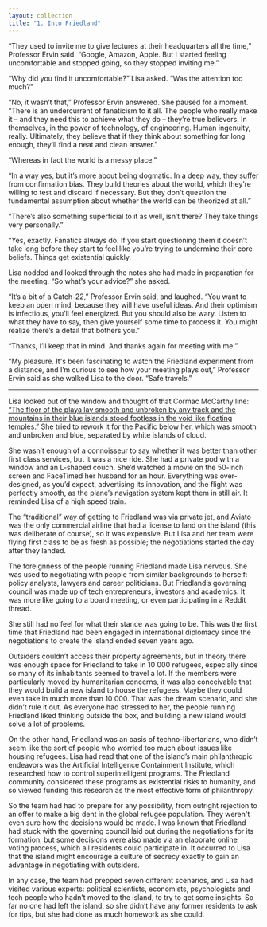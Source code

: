 ```yaml
---
layout: collection
title: "1. Into Friedland"
---
```


“They used to invite me to give lectures at their headquarters all the time,” Professor Ervin said. “Google, Amazon, Apple. But I started feeling uncomfortable and stopped going, so they stopped inviting me.”

“Why did you find it uncomfortable?” Lisa asked. “Was the attention too much?”

“No, it wasn’t that,” Professor Ervin answered. She paused for a moment. “There is an undercurrent of fanaticism to it all. The people who really make it – and they need this to achieve what they do – they’re true believers. In themselves, in the power of technology, of engineering. Human ingenuity, really. Ultimately, they believe that if they think about something for long enough, they’ll find a neat and clean answer.”

“Whereas in fact the world is a messy place.”

“In a way yes, but it’s more about being dogmatic. In a deep way, they suffer from confirmation bias. They build theories about the world, which they’re willing to test and discard if necessary. But they don’t question the fundamental assumption about whether the world can be theorized at all.”

“There’s also something superficial to it as well, isn’t there? They take things very personally.”

“Yes, exactly. Fanatics always do. If you start questioning them it doesn’t take long before they start to feel like you’re trying to undermine their core beliefs. Things get existential quickly.

Lisa nodded and looked through the notes she had made in preparation for the meeting. “So what’s your advice?” she asked.

“It’s a bit of a Catch-22,” Professor Ervin said, and laughed. “You want to keep an open mind, because they will have useful ideas. And their optimism is infectious, you’ll feel energized. But you should also be wary. Listen to what they have to say, then give yourself some time to process it. You might realize there’s a detail that bothers you.”

“Thanks, I’ll keep that in mind. And thanks again for meeting with me.”

“My pleasure. It's been fascinating to watch the Friedland experiment from a distance, and I’m curious to see how your meeting plays out,” Professor Ervin said as she walked Lisa to the door. “Safe travels.”

<hr>

Lisa looked out of the window and thought of that Cormac McCarthy line: <a href="https://books.google.com/books?id=s-QzccStux4C&pg=PA114&lpg=PA114&dq=The+floor+of+the+playa+lay+smooth+and+unbroken+by+any&source=bl&ots=hpVYn0bIij&sig=0Ge8koeRhV5zK1xzXlc8HTp0kCs&hl=en&sa=X&ved=0ahUKEwiYo8CB-67bAhVCqFQKHSUSC7cQ6AEIOzAC#v=onepage&q=The%20floor%20of%20the%20playa%20lay%20smooth%20and%20unbroken%20by%20any&f=false">“The floor of the playa lay smooth and unbroken by any track and the mountains in their blue islands stood footless in the void like floating temples.”</a> She tried to rework it for the Pacific below her, which was smooth and unbroken and blue, separated by white islands of cloud.

She wasn’t enough of a connoisseur to say whether it was better than other first class services, but it was a nice ride. She had a private pod with a window and an L-shaped couch. She’d watched a movie on the 50-inch screen and FaceTimed her husband for an hour. Everything was over-designed, as you’d expect, advertising its innovation, and the flight was perfectly smooth, as the plane’s navigation system kept them in still air. It reminded Lisa of a high speed train.

The “traditional” way of getting to Friedland was via private jet, and Aviato was the only commercial airline that had a license to land on the island (this was deliberate of course),  so it was expensive. But Lisa and her team were flying first class to be as fresh as possible; the negotiations started the day after they landed.

The foreignness of the people running Friedland made Lisa nervous. She was used to negotiating with people from similar backgrounds to herself: policy analysts, lawyers and career politicians. But Friedland’s governing council was made up of tech entrepreneurs, investors and academics. It was more like going to a board meeting, or even participating in a Reddit thread. 

She still had no feel for what their stance was going to be. This was the first time that Friedland had been engaged in international diplomacy since the negotiations to create the island ended seven years ago. 

Outsiders couldn’t access their property agreements, but in theory there was enough space for Friedland to take in 10 000 refugees, especially since so many of its inhabitants seemed to travel a lot. If the members were particularly moved by humanitarian concerns, it was also conceivable that they would build a new island to house the refugees. Maybe they could even take in much more than 10 000. That was the dream scenario, and she didn’t rule it out. As everyone had stressed to her, the people running Friedland liked thinking outside the box, and building a new island would solve a lot of problems. 

On the other hand, Friedland was an oasis of techno-libertarians, who didn’t seem like the sort of people who worried too much about issues like housing refugees. Lisa had read that one of the island’s main philanthropic endeavors was the Artificial Intelligence Containment Institute, which researched how to control superintelligent programs. The Friedland community considered these programs as existential risks to humanity, and so viewed funding this research as the most effective form of philanthropy.

So the team had had to prepare for any possibility, from outright rejection to an offer to make a big dent in the global refugee population. They weren't even sure how the decisions would be made. I was known that Friedland had stuck with the governing council laid out during the negotiations for its formation, but some decisions were also made via an elaborate online voting process, which all residents could participate in. It occurred to Lisa that the island might encourage a culture of secrecy exactly to gain an advantage in negotiating with outsiders.

In any case, the team had prepped seven different scenarios, and Lisa had visited various experts: political scientists, economists, psychologists and tech people who hadn’t moved to the island, to try to get some insights. So far no one had left the island, so she didn’t have any former residents to ask for tips, but she had done as much homework as she could.

